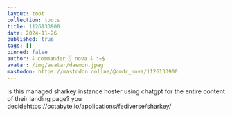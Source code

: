 ```yaml
---
layout: toot
collection: toots
title: 1126133900
date: 2024-11-26
published: true
tags: []
pinned: false
author: ⸸ commander ░ nova ⸸ :~$
avatar: /img/avatar/daemon.jpeg
mastodon: https://mastodon.online/@cmdr_nova/1126133900
---
```


is this managed sharkey instance hoster using chatgpt for the entire content of their landing page? you decidehttps://octabyte.io/applications/fediverse/sharkey/
